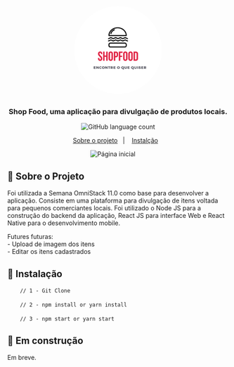 <h1 align="center">
  <img alt="ShopFood" title="ShopFood" src="images/logo.png" width="200px" style="border-radius:100px"/>
</h1>

<h3 align="center">
    Shop Food, uma aplicação para divulgação de produtos locais.
</h3>


<p align="center">
  <img alt="GitHub language count" src="https://img.shields.io/github/languages/count/jilcimar/shop-food?color=%23EE4D64">
</p>

<p align="center">
  <a href="#rocket-about-the-project">Sobre o projeto</a>&nbsp;&nbsp;&nbsp;|&nbsp;&nbsp;&nbsp;
  <a href="#runner-itallation">Instalção</a>&nbsp;&nbsp;&nbsp;
</p>

<p align="center">
  <img src="https://i.ibb.co/hH0h5Yn/Captura-de-tela-de-2020-05-24-07-39-00.png" alt="Página inicial" border="0"  height="300" >&nbsp;&nbsp;&nbsp;&nbsp;&nbsp;&nbsp;

</p>

## :rocket: Sobre o Projeto
 Foi utilizada a Semana OmniStack 11.0 como base para desenvolver a aplicação. Consiste em uma plataforma para divulgação de itens voltada para pequenos comerciantes locais. Foi utilizado o Node JS para a construção do backend da aplicação, React JS para interface Web e React Native para o desenvolvimento mobile.
  </br>
  
  Futures futuras: 
    <br>
    - Upload de imagem dos itens <br/>
    - Editar os itens cadastrados
 
## :runner: Instalação 

```   
    // 1 - Git Clone
  
    // 2 - npm install or yarn install
  
    // 3 - npm start or yarn start
```

## :construction: Em construção 
Em breve.
